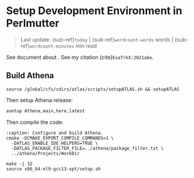 
# Setup Development Environment in Perlmutter

> Last update: {sub-ref}`today` | {sub-ref}`wordcount-words` words | {sub-ref}`wordcount-minutes` min read

<!-- ```{contents} Table of Contents
:depth: 3
``` -->

See document about [](./Development-in-Shifter-using-VSCode.md).
See my citation {cite}`ExaTrkX:2021abe`.

## Build Athena

```{code-block} bash
source /global/cfs/cdirs/atlas/scripts/setupATLAS.sh && setupATLAS
```
Then setup Athena release:
```bash
asetup Athena,main,here,latest
```
Then compile the code:
```{code-block} bash
:caption: Configure and build Athena.
cmake -DCMAKE_EXPORT_COMPILE_COMMANDS=1 \
  -DATLAS_ENABLE_IDE_HELPERS=TRUE \
  -DATLAS_PACKAGE_FILTER_FILE=../athena/package_filter.txt \
  ../athena/Projects/WorkDir 

make -j 32
source x86_64-el9-gcc13-opt/setup.sh
```


```{bibliography}
```